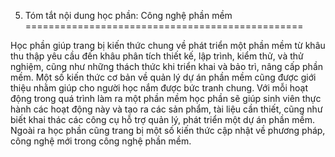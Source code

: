 5. Tóm tắt nội dung học phần: Công nghệ phần mềm
================================================

Học phần giúp trang bị kiến thức chung về phát triển một phần mềm từ
khâu thu thập yêu cầu đến khâu phân tích thiết kế, lập trình, kiểm thử,
và thử nghiệm, cũng như những thách thức khi triển khai và bảo trì, nâng
cấp phần mềm. Một số kiến thức cơ bản về quản lý dự án phần mềm cũng
được giới thiệu nhằm giúp cho người học nắm được bức tranh chung. Với
mỗi hoạt động trong quá trình làm ra một phần mềm học phần sẽ giúp sinh
viên thực hành các hoạt động này và tạo ra các sản phẩm, tài liệu cần
thiết, cũng như biết khai thác các công cụ hỗ trợ quản lý, phát triển
một dự án phần mềm. Ngoài ra học phần cũng trang bị một số kiến thức cập
nhật về phương pháp, công nghệ mới trong công nghệ phần mềm.

